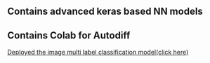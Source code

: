 ## Contains advanced keras based NN models 
## Contains Colab for Autodiff

   
[Deployed the image multi label classification model(click here)](https://accesorize.onrender.com/)
